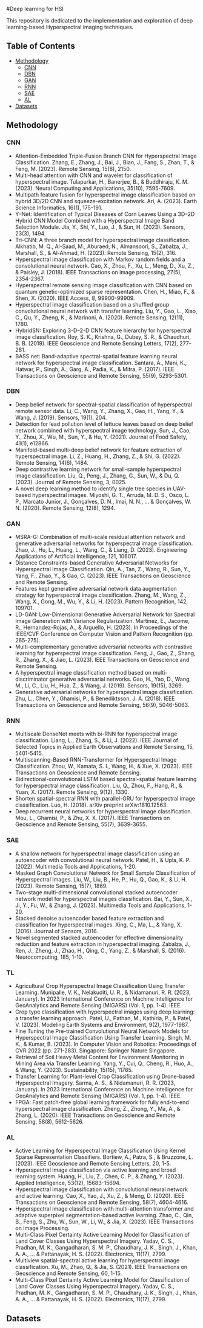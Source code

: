 #Deep learning for HSI 

This repository is dedicated to the implementation and exploration of deep learning-based Hyperspectral imaging techniques.

## Table of Contents

- [Methodology](#Methodology)
  - [CNN](#CNN)
  - [DBN](#DBN)
  - [GAN](#GAN)
  - [RNN](#RNN)
  - [SAE](#SAE)
  - [AL](#AL)
- [Datasets](#Datasets)

## Methodology
### CNN
- Attention-Embedded Triple-Fusion Branch CNN for Hyperspectral Image Classification. Zhang, E., Zhang, J., Bai, J., Bian, J., Fang, S., Zhan, T., & Feng, M. (2023). Remote Sensing, 15(8), 2150.
- Multi-head attention with CNN and wavelet for classification of hyperspectral image. Tulapurkar, H., Banerjee, B., & Buddhiraju, K. M. (2023). Neural Computing and Applications, 35(10), 7595-7609.
- Multipath feature fusion for hyperspectral image classification based on hybrid 3D/2D CNN and squeeze-excitation network. Ari, A. (2023). Earth Science Informatics, 16(1), 175-191.
- Y–Net: Identification of Typical Diseases of Corn Leaves Using a 3D–2D Hybrid CNN Model Combined with a Hyperspectral Image Band Selection Module. Jia, Y., Shi, Y., Luo, J., & Sun, H. (2023).  Sensors, 23(3), 1494.
- Tri-CNN: A three branch model for hyperspectral image classification. Alkhatib, M. Q., Al-Saad, M., Aburaed, N., Almansoori, S., Zabalza, J., Marshall, S., & Al-Ahmad, H. (2023). Remote Sensing, 15(2), 316.
- Hyperspectral image classification with Markov random fields and a convolutional neural network. Cao, X., Zhou, F., Xu, L., Meng, D., Xu, Z., & Paisley, J. (2018).  IEEE Transactions on image processing, 27(5), 2354-2367.
- Hyperspectral remote sensing image classification with CNN based on quantum genetic-optimized sparse representation. Chen, H., Miao, F., & Shen, X. (2020). IEEE Access, 8, 99900-99909.
- Hyperspectral image classification based on a shuffled group convolutional neural network with transfer learning. Liu, Y., Gao, L., Xiao, C., Qu, Y., Zheng, K., & Marinoni, A. (2020).  Remote Sensing, 12(11), 1780.
- HybridSN: Exploring 3-D–2-D CNN feature hierarchy for hyperspectral image classification. Roy, S. K., Krishna, G., Dubey, S. R., & Chaudhuri, B. B. (2019).  IEEE Geoscience and Remote Sensing Letters, 17(2), 277-281.
- BASS net: Band-adaptive spectral-spatial feature learning neural network for hyperspectral image classification. Santara, A., Mani, K., Hatwar, P., Singh, A., Garg, A., Padia, K., & Mitra, P. (2017). IEEE Transactions on Geoscience and Remote Sensing, 55(9), 5293-5301.
### DBN
- Deep belief network for spectral–spatial classification of hyperspectral remote sensor data. Li, C., Wang, Y., Zhang, X., Gao, H., Yang, Y., & Wang, J. (2019).  Sensors, 19(1), 204.
- Detection for lead pollution level of lettuce leaves based on deep belief network combined with hyperspectral image technology. Sun, J., Cao, Y., Zhou, X., Wu, M., Sun, Y., & Hu, Y. (2021).  Journal of Food Safety, 41(1), e12866.
- Manifold-based multi-deep belief network for feature extraction of hyperspectral image. Li, Z., Huang, H., Zhang, Z., & Shi, G. (2022).  Remote Sensing, 14(6), 1484.
- Deep contrastive learning network for small-sample hyperspectral image classification. Liu, Q., Peng, J., Zhang, G., Sun, W., & Du, Q. (2023).  Journal of Remote Sensing, 3, 0025.
- A novel deep learning method to identify single tree species in UAV-based hyperspectral images. Miyoshi, G. T., Arruda, M. D. S., Osco, L. P., Marcato Junior, J., Gonçalves, D. N., Imai, N. N., ... & Gonçalves, W. N. (2020). Remote Sensing, 12(8), 1294.
### GAN
- MSRA-G: Combination of multi-scale residual attention network and generative adversarial networks for hyperspectral image classification. Zhao, J., Hu, L., Huang, L., Wang, C., & Liang, D. (2023). Engineering Applications of Artificial Intelligence, 121, 106017.
- Distance Constraints-based Generative Adversarial Networks for Hyperspectral Image Classification. Qin, A., Tan, Z., Wang, R., Sun, Y., Yang, F., Zhao, Y., & Gao, C. (2023). IEEE Transactions on Geoscience and Remote Sensing.
- Features kept generative adversarial network data augmentation strategy for hyperspectral image classification. Zhang, M., Wang, Z., Wang, X., Gong, M., Wu, Y., & Li, H. (2023).  Pattern Recognition, 142, 109701.
- LD-GAN: Low-Dimensional Generative Adversarial Network for Spectral Image Generation with Variance Regularization. Martinez, E., Jacome, R., Hernandez-Rojas, A., & Arguello, H. (2023).  In Proceedings of the IEEE/CVF Conference on Computer Vision and Pattern Recognition (pp. 265-275).
- Multi-complementary generative adversarial networks with contrastive learning for hyperspectral image classification. Feng, J., Gao, Z., Shang, R., Zhang, X., & Jiao, L. (2023).  IEEE Transactions on Geoscience and Remote Sensing.
- A hyperspectral image classification method based on multi-discriminator generative adversarial networks. Gao, H., Yao, D., Wang, M., Li, C., Liu, H., Hua, Z., & Wang, J. (2019).  Sensors, 19(15), 3269.
- Generative adversarial networks for hyperspectral image classification. Zhu, L., Chen, Y., Ghamisi, P., & Benediktsson, J. A. (2018). IEEE Transactions on Geoscience and Remote Sensing, 56(9), 5046-5063.
### RNN
- Multiscale DenseNet meets with bi-RNN for hyperspectral image classification. Liang, L., Zhang, S., & Li, J. (2022).  IEEE Journal of Selected Topics in Applied Earth Observations and Remote Sensing, 15, 5401-5415.
- Multiscanning-Based RNN-Transformer for Hyperspectral Image Classification. Zhou, W., Kamata, S. I., Wang, H., & Xue, X. (2023).  IEEE Transactions on Geoscience and Remote Sensing.
- Bidirectional-convolutional LSTM based spectral-spatial feature learning for hyperspectral image classification. Liu, Q., Zhou, F., Hang, R., & Yuan, X. (2017). Remote Sensing, 9(12), 1330.
- Shorten spatial-spectral RNN with parallel-GRU for hyperspectral image classification. Luo, H. (2018).  arXiv preprint arXiv:1810.12563.
- Deep recurrent neural networks for hyperspectral image classification. Mou, L., Ghamisi, P., & Zhu, X. X. (2017).  IEEE Transactions on Geoscience and Remote Sensing, 55(7), 3639-3655.
### SAE
- A shallow network for hyperspectral image classification using an autoencoder with convolutional neural network. Patel, H., & Upla, K. P. (2022).  Multimedia Tools and Applications, 1-20.
- Masked Graph Convolutional Network for Small Sample Classification of Hyperspectral Images. Liu, W., Liu, B., He, P., Hu, Q., Gao, K., & Li, H. (2023).  Remote Sensing, 15(7), 1869.
- Two-stage multi-dimensional convolutional stacked autoencoder network model for hyperspectral images classification. Bai, Y., Sun, X., Ji, Y., Fu, W., & Zhang, J. (2023). Multimedia Tools and Applications, 1-20.
- Stacked denoise autoencoder based feature extraction and classification for hyperspectral images. Xing, C., Ma, L., & Yang, X. (2016).  Journal of Sensors, 2016.
- Novel segmented stacked autoencoder for effective dimensionality reduction and feature extraction in hyperspectral imaging. Zabalza, J., Ren, J., Zheng, J., Zhao, H., Qing, C., Yang, Z., & Marshall, S. (2016).  Neurocomputing, 185, 1-10.
### TL
- Agricultural Crop Hyperspectral Image Classification Using Transfer Learning. Munipalle, V. K., Nelakuditi, U. R., & Nidamanuri, R. R. (2023, January). In 2023 International Conference on Machine Intelligence for GeoAnalytics and Remote Sensing (MIGARS) (Vol. 1, pp. 1-4). IEEE.
- Crop type classification with hyperspectral images using deep learning: a transfer learning approach. Patel, U., Pathan, M., Kathiria, P., & Patel, V. (2023). Modeling Earth Systems and Environment, 9(2), 1977-1987.
- Fine Tuning the Pre-trained Convolutional Neural Network Models for Hyperspectral Image Classification Using Transfer Learning. Singh, M. K., & Kumar, B. (2023).  In Computer Vision and Robotics: Proceedings of CVR 2022 (pp. 271-283). Singapore: Springer Nature Singapore.
- Retrieval of Soil Heavy Metal Content for Environment Monitoring in Mining Area via Transfer Learning. Yang, Y., Cui, Q., Cheng, R., Huo, A., & Wang, Y. (2023). Sustainability, 15(15), 11765.
- Transfer Learning for Plant-level Crop Classification using Drone-based Hyperspectral Imagery. Sarma, A. S., & Nidamanuri, R. R. (2023, January).  In 2023 International Conference on Machine Intelligence for GeoAnalytics and Remote Sensing (MIGARS) (Vol. 1, pp. 1-4). IEEE.
- FPGA: Fast patch-free global learning framework for fully end-to-end hyperspectral image classification. Zheng, Z., Zhong, Y., Ma, A., & Zhang, L. (2020).  IEEE Transactions on Geoscience and Remote Sensing, 58(8), 5612-5626.

### AL
- Active Learning for Hyperspectral Image Classification Using Kernel Sparse Representation Classifiers. Bortiew, A., Patra, S., & Bruzzone, L. (2023).  IEEE Geoscience and Remote Sensing Letters, 20, 1-5.
- Hyperspectral image classification via active learning and broad learning system. Huang, H., Liu, Z., Chen, C. P., & Zhang, Y. (2023).  Applied Intelligence, 53(12), 15683-15694.
- Hyperspectral image classification with convolutional neural network and active learning. Cao, X., Yao, J., Xu, Z., & Meng, D. (2020).  IEEE Transactions on Geoscience and Remote Sensing, 58(7), 4604-4616.
- Hyperspectral image classification with multi-attention transformer and adaptive superpixel segmentation-based active learning. Zhao, C., Qin, B., Feng, S., Zhu, W., Sun, W., Li, W., & Jia, X. (2023).  IEEE Transactions on Image Processing.
- Multi-Class Pixel Certainty Active Learning Model for Classification of Land Cover Classes Using Hyperspectral Imagery. Yadav, C. S., Pradhan, M. K., Gangadharan, S. M. P., Chaudhary, J. K., Singh, J., Khan, A. A., ... & Pattanayak, H. S. (2022).  Electronics, 11(17), 2799.
- Multiview spatial–spectral active learning for hyperspectral image classification. Xu, M., Zhao, Q., & Jia, S. (2021).  IEEE Transactions on Geoscience and Remote Sensing, 60, 1-15.
- Multi-Class Pixel Certainty Active Learning Model for Classification of Land Cover Classes Using Hyperspectral Imagery. Yadav, C. S., Pradhan, M. K., Gangadharan, S. M. P., Chaudhary, J. K., Singh, J., Khan, A. A., ... & Pattanayak, H. S. (2022).  Electronics, 11(17), 2799.


## Datasets


